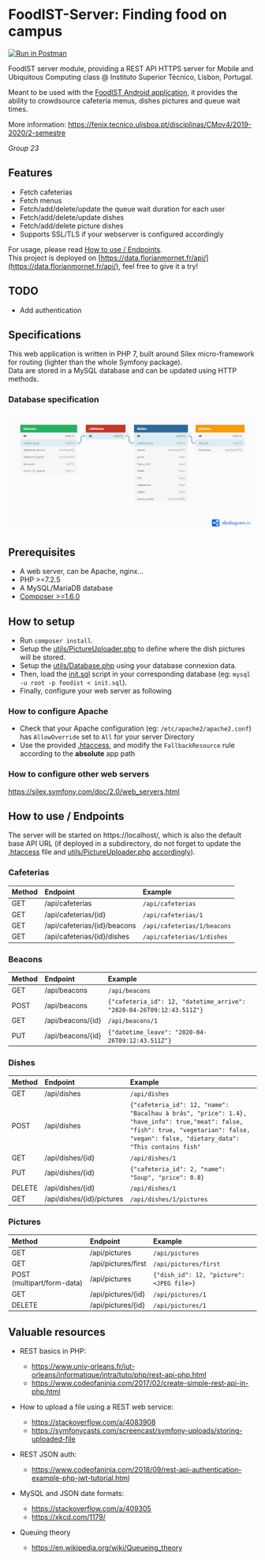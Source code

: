 # FoodIST-Server: Finding food on campus
[![Run in Postman](https://run.pstmn.io/button.svg)](https://app.getpostman.com/run-collection/419f476bdcd0fcbde597)
 
FoodIST server module, providing a REST API HTTPS server for Mobile and Ubiquitous Computing class @ Instituto Superior Técnico, Lisbon, Portugal.

Meant to be used with the [FoodIST Android application](https://github.com/geckoflume/FoodIST), it provides the ability to crowdsource cafeteria menus, dishes pictures and queue wait times.

More information: https://fenix.tecnico.ulisboa.pt/disciplinas/CMov4/2019-2020/2-semestre

*Group 23*

## Features

- Fetch cafeterias
- Fetch menus
- Fetch/add/delete/update the queue wait duration for each user
- Fetch/add/delete/update dishes
- Fetch/add/delete picture dishes
- Supports SSL/TLS if your webserver is configured accordingly
 
For usage, please read [How to use / Endpoints](#how-to-use--endpoints).  
This project is deployed on [https://data.florianmornet.fr/api/](https://data.florianmornet.fr/api/), feel free to give it a try!

## TODO

- Add authentication

## Specifications

This web application is written in PHP 7, built around Silex micro-framework for routing (lighter than the whole Symfony package).  
Data are stored in a MySQL database and can be updated using HTTP methods.

### Database specification

![Database relationship diagram](database.png "Database relationship diagram")

## Prerequisites

- A web server, can be Apache, nginx...
- PHP >=7.2.5
- A MySQL/MariaDB database
- [Composer >=1.6.0](https://getcomposer.org/download/)

## How to setup

- Run `composer install`.
- Setup the [utils/PictureUploader.php] to define where the dish pictures will be stored.
- Setup the [utils/Database.php] using your database connexion data.
- Then, load the [init.sql] script in your corresponding database (eg: `mysql -u root -p foodist < init.sql`).
- Finally, configure your web server as following

### How to configure Apache

- Check that your Apache configuration (eg: `/etc/apache2/apache2.conf`) has `AllowOverride` set to `All` for your server Directory
- Use the provided [.htaccess], and modify the `FallbackResource` rule according to the **absolute** app path

### How to configure other web servers

https://silex.symfony.com/doc/2.0/web_servers.html

## How to use / Endpoints 

The server will be started on https://localhost/, which is also the default base API URL (if deployed in a subdirectory, do not forget to update the [.htaccess] file and [utils/PictureUploader.php] [accordingly](#how_to_setup)).

### Cafeterias

| Method                     | Endpoint                     | Example                     |
|:-------------------------- |:---------------------------- |:--------------------------- |
| GET                        | /api/cafeterias              | `/api/cafeterias`           |
| GET                        | /api/cafeterias/{id}         | `/api/cafeterias/1`         |
| GET                        | /api/cafeterias/{id}/beacons | `/api/cafeterias/1/beacons` |
| GET                        | /api/cafeterias/{id}/dishes  | `/api/cafeterias/1/dishes`  |

### Beacons

| Method                     | Endpoint                     | Example                                                               |
|:-------------------------- |:---------------------------- |:--------------------------------------------------------------------- |
| GET                        | /api/beacons                 | `/api/beacons`                                                        |
| POST                       | /api/beacons                 | `{"cafeteria_id": 12, "datetime_arrive": "2020-04-26T09:12:43.511Z"}` |
| GET                        | /api/beacons/{id}            | `/api/beacons/1`                                                      |
| PUT                        | /api/beacons/{id}            | `{"datetime_leave": "2020-04-26T09:12:43.511Z"}`                      |


### Dishes

| Method                     | Endpoint                     | Example                                                         |
|:-------------------------- |:---------------------------- |:--------------------------------------------------------------- |
| GET                        | /api/dishes                  | `/api/dishes`                                                   |
| POST                       | /api/dishes                  | `{"cafeteria_id": 12, "name": "Bacalhau à brás", "price": 1.4}, "have_info": true,"meat": false, "fish": true, "vegetarian": false, "vegan": false, "dietary_data": "This contains fish"` |
| GET                        | /api/dishes/{id}             | `/api/dishes/1`                                                 |
| PUT                        | /api/dishes/{id}             | `{"cafeteria_id": 2, "name": "Soup", "price": 0.8}`             |
| DELETE                     | /api/dishes/{id}             | `/api/dishes/1`                                                 |
| GET                        | /api/dishes/{id}/pictures    | `/api/dishes/1/pictures`                                        |

### Pictures

| Method                     | Endpoint                     | Example                                   |
|:-------------------------- |:---------------------------- |:----------------------------------------- |
| GET                        | /api/pictures                | `/api/pictures`                           |
| GET                        | /api/pictures/first          | `/api/pictures/first`                           |
| POST (multipart/form-data) | /api/pictures                | `{"dish_id": 12, "picture": <JPEG file>}` |
| GET                        | /api/pictures/{id}           | `/api/pictures/1`                         |
| DELETE                     | /api/pictures/{id}           | `/api/pictures/1`                         |

## Valuable resources

- REST basics in PHP:
    - https://www.univ-orleans.fr/iut-orleans/informatique/intra/tuto/php/rest-api-php.html
    - https://www.codeofaninja.com/2017/02/create-simple-rest-api-in-php.html
     
- How to upload a file using a REST web service:
	- https://stackoverflow.com/a/4083908
	- https://symfonycasts.com/screencast/symfony-uploads/storing-uploaded-file

- REST JSON auth:
 	- https://www.codeofaninja.com/2018/09/rest-api-authentication-example-php-jwt-tutorial.html
	 
- MySQL and JSON date formats:
   - https://stackoverflow.com/a/409305
   - https://xkcd.com/1179/
    
- Queuing theory
   - https://en.wikipedia.org/wiki/Queueing_theory

[utils/PictureUploader.php]: utils/PictureUploader.php
[utils/Database.php]: utils/Database.php
[init.sql]: init.sql
[.htaccess]: .htaccess